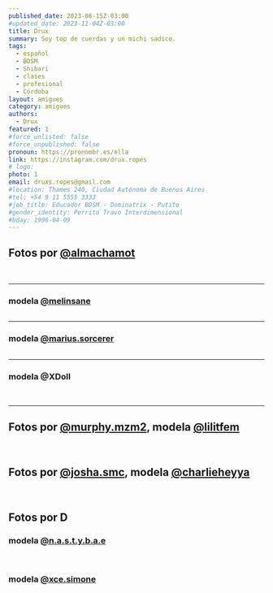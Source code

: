 ```yaml
---
published_date: 2023-06-15Z-03:00
#updated_date: 2023-11-04Z-03:00
title: Drux
summary: Soy top de cuerdas y un michi sadico.
tags:
  - español
  - BDSM
  - Shibari
  - clases
  - profesional
  - Córdoba
layout: amigues
category: amigues
authors:
  - Drux
featured: 1
#force_unlisted: false
#force_unpublished: false
pronoun: https://pronombr.es/ella
link: https://instagram.com/drux.ropes
# logo:
photo: 1
email: druxs.ropes@gmail.com
#location: Thames 240, Ciudad Autónoma de Buenos Aires
#tel: +54 9 11 5555 3333
#job_title: Educador BDSM - Dominatrix - Putito
#gender_identity: Perrito Travo Interdimensional
#bday: 1996-04-09
---
```


<script>
  import foto1 from './media/Drux/2.webp';
  import foto2 from './media/Drux/3.webp';
  import foto3 from './media/Drux/4.webp';
  import foto4 from './media/Drux/5.webp';
  import foto5 from './media/Drux/6.webp';
  import foto6 from './media/Drux/7.webp';
  import foto7 from './media/Drux/8.webp';
  import foto8 from './media/Drux/9.webp';
  import foto9 from './media/Drux/10.webp';
  import foto10 from './media/Drux/11.webp';
  import foto11 from './media/Drux/12.webp';
  import foto12 from './media/Drux/13.webp';
  import foto13 from './media/Drux/14.webp';
  import foto14 from './media/Drux/15.webp';
  import foto15 from './media/Drux/16.webp';
  import foto16 from './media/Drux/17.webp';
  import foto17 from './media/Drux/18.webp';
  import foto18 from './media/Drux/19.webp';
  import foto19 from './media/Drux/20.webp';
  import foto20 from './media/Drux/21.webp';

</script>

## Fotos por [\@almachamot](https://instagram.com/almachamot)

<img alt="" src={foto6} />

<img alt="" src={foto2} />

---

### modela [\@melinsane](https://instagram.com/melinsane)

<img alt="" src={foto1} />

---

### modela [\@marius.sorcerer](https://instagram.com/marius.sorcerer)

<img alt="" src={foto4} />

---

### modela @XDoll

<!-- <div class="col-2"> -->
<img alt="" src={foto3} />

<img alt="" src={foto5} />
<!-- </div> -->

---

## Fotos por [\@murphy.mzm2](https://instagram.com/murphy.mzm2), modela [\@lilitfem](https://instagram.com/lilitfem)

<!-- <div class="col-2"> -->
<img alt="" src={foto7} />
<img alt="" src={foto9} />
<!-- </div> -->

<img alt="" src={foto8} />

## Fotos por [\@josha.smc](https://instagram.com/josha.smc), modela [\@charlieheyya](https://instagram.com/charlieheyya)

<img alt="" src={foto10} />

<img alt="" src={foto11} />

<img alt="" src={foto12} />

## Fotos por D

### modela [\@n.a.s.t.y.b.a.e](https://instagram.com/n.a.s.t.y.b.a.e)

<img alt="" src={foto13} />

<img alt="" src={foto14} />

<img alt="" src={foto15} />

### modela [\@xce.simone](https://instagram.com/xce.simone)

<img alt="" src={foto16} />

<img alt="" src={foto17} />

<img alt="" src={foto18} />

<img alt="" src={foto19} />

<img alt="" src={foto20} />
